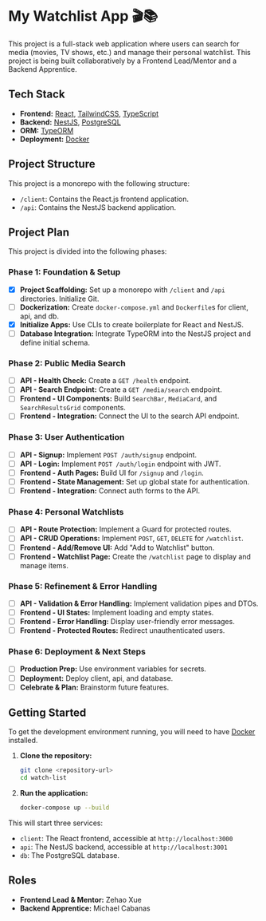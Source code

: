 # My Watchlist App 🎬📚

This project is a full-stack web application where users can search for media (movies, TV shows, etc.) and manage their personal watchlist. This project is being built collaboratively by a Frontend Lead/Mentor and a Backend Apprentice.

## Tech Stack

- **Frontend:** [React](https://reactjs.org/), [TailwindCSS](https://tailwindcss.com/), [TypeScript](https://www.typescriptlang.org/)
- **Backend:** [NestJS](https://nestjs.com/), [PostgreSQL](https://www.postgresql.org/)
- **ORM:** [TypeORM](https://typeorm.io/)
- **Deployment:** [Docker](https://www.docker.com/)

## Project Structure

This project is a monorepo with the following structure:

- `/client`: Contains the React.js frontend application.
- `/api`: Contains the NestJS backend application.

## Project Plan

This project is divided into the following phases:

### Phase 1: Foundation & Setup
- [x] **Project Scaffolding:** Set up a monorepo with `/client` and `/api` directories. Initialize Git.
- [ ] **Dockerization:** Create `docker-compose.yml` and `Dockerfile`s for client, api, and db.
- [x] **Initialize Apps:** Use CLIs to create boilerplate for React and NestJS.
- [ ] **Database Integration:** Integrate TypeORM into the NestJS project and define initial schema.

### Phase 2: Public Media Search
- [ ] **API - Health Check:** Create a `GET /health` endpoint.
- [ ] **API - Search Endpoint:** Create a `GET /media/search` endpoint.
- [ ] **Frontend - UI Components:** Build `SearchBar`, `MediaCard`, and `SearchResultsGrid` components.
- [ ] **Frontend - Integration:** Connect the UI to the search API endpoint.

### Phase 3: User Authentication
- [ ] **API - Signup:** Implement `POST /auth/signup` endpoint.
- [ ] **API - Login:** Implement `POST /auth/login` endpoint with JWT.
- [ ] **Frontend - Auth Pages:** Build UI for `/signup` and `/login`.
- [ ] **Frontend - State Management:** Set up global state for authentication.
- [ ] **Frontend - Integration:** Connect auth forms to the API.

### Phase 4: Personal Watchlists
- [ ] **API - Route Protection:** Implement a Guard for protected routes.
- [ ] **API - CRUD Operations:** Implement `POST`, `GET`, `DELETE` for `/watchlist`.
- [ ] **Frontend - Add/Remove UI:** Add "Add to Watchlist" button.
- [ ] **Frontend - Watchlist Page:** Create the `/watchlist` page to display and manage items.

### Phase 5: Refinement & Error Handling
- [ ] **API - Validation & Error Handling:** Implement validation pipes and DTOs.
- [ ] **Frontend - UI States:** Implement loading and empty states.
- [ ] **Frontend - Error Handling:** Display user-friendly error messages.
- [ ] **Frontend - Protected Routes:** Redirect unauthenticated users.

### Phase 6: Deployment & Next Steps
- [ ] **Production Prep:** Use environment variables for secrets.
- [ ] **Deployment:** Deploy client, api, and database.
- [ ] **Celebrate & Plan:** Brainstorm future features.

## Getting Started

To get the development environment running, you will need to have [Docker](httpss://www.docker.com/get-started) installed.

1.  **Clone the repository:**
    ```bash
    git clone <repository-url>
    cd watch-list
    ```

2.  **Run the application:**
    ```bash
    docker-compose up --build
    ```

This will start three services:
- `client`: The React frontend, accessible at `http://localhost:3000`
- `api`: The NestJS backend, accessible at `http://localhost:3001`
- `db`: The PostgreSQL database.

## Roles

- **Frontend Lead & Mentor:** Zehao Xue
- **Backend Apprentice:** Michael Cabanas
